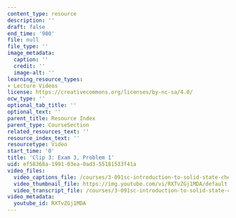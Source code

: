 ```yaml
---
content_type: resource
description: ''
draft: false
end_time: '980'
file: null
file_type: ''
image_metadata:
  caption: ''
  credit: ''
  image-alt: ''
learning_resource_types:
- Lecture Videos
license: https://creativecommons.org/licenses/by-nc-sa/4.0/
ocw_type: ''
optional_tab_title: ''
optional_text: ''
parent_title: Resource Index
parent_type: CourseSection
related_resources_text: ''
resource_index_text: ''
resourcetype: Video
start_time: '0'
title: 'Clip 3: Exam 3, Problem 1'
uid: ef58368a-1991-03ea-0ad3-55181533f41a
video_files:
  video_captions_file: /courses/3-091sc-introduction-to-solid-state-chemistry-fall-2010/53812155bb06572e984fc3721e944ce4_RXTvZGj1MDA.vtt
  video_thumbnail_file: https://img.youtube.com/vi/RXTvZGj1MDA/default.jpg
  video_transcript_file: /courses/3-091sc-introduction-to-solid-state-chemistry-fall-2010/d931e1561dc617ed8e4a8bacdf222e87_RXTvZGj1MDA.pdf
video_metadata:
  youtube_id: RXTvZGj1MDA
---
```


